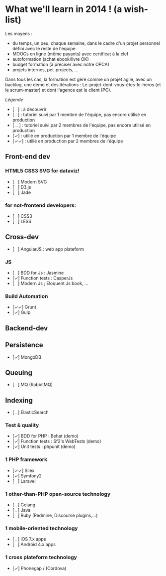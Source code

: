 # What we'll learn in 2014 ! (a wish-list)

Les moyens :

- du temps, un peu, chaque semaine, dans le cadre d'un projet personnel défini avec le reste de l'équipe
- MOOCs en ligne (même payants) avec certificat à la clef
- autoformation (achat ebook/livre OK)
- budget formation (à préciser avec notre OPCA)
- projets internes, pet-projects, ...

Dans tous les cas, la formation est géré comme un projet agile, avec un backlog, une démo et des itérations : Le-projet-dont-vous-êtes-le-heros (et le scrum-master) et dont l'agence est le client (PO).


*Légende*
- [&nbsp;&nbsp;&nbsp;] : à découvrir
- [&nbsp;.&nbsp;] : tutoriel suivi par 1 membre de l'équipe, pas encore utilisé en production
- [&nbsp;..&nbsp;] : tutoriel suivi par 2 membres de l'équipe, pas encore utilisé en production
- [✓] : utilié en production par 1 membre de l'équipe
- [✓✓] : utilié en production par 2 membres de l'équipe


## Front-end dev

### HTML5 CSS3 SVG for dataviz!

- [&nbsp;&nbsp;&nbsp;] Modern SVG
- [&nbsp;&nbsp;&nbsp;] D3.js
- [&nbsp;&nbsp;&nbsp;] Jade

### for not-frontend developers:

- [&nbsp;&nbsp;&nbsp;] CSS3
- [&nbsp;&nbsp;&nbsp;] LESS

## Cross-dev

- [&nbsp;&nbsp;&nbsp;] AngularJS : web app plateform

### JS

- [&nbsp;&nbsp;&nbsp;] BDD for Js : Jasmine
- [✓] Function tests : CasperJs
- [&nbsp;&nbsp;&nbsp;] Modern Js ; Eloquent Js book, ...

### Build Automation

- [✓✓] Grunt
- [✓] Gulp

## Backend-dev

## Persistence

- [✓] MongoDB

## Queuing

- [&nbsp;&nbsp;&nbsp;] MQ (RabbitMQ)

## Indexing

- [&nbsp;.&nbsp;] ElasticSearch

### Test & quality

- [✓] BDD for PHP : Behat (demo)
- [✓] Function tests : Sf2's WebTests (demo)
- [✓] Unit tests : phpunit (demo)


### 1 PHP framework

- [✓✓] Silex
- [✓] Symfony2
- [&nbsp;&nbsp;&nbsp;] Laravel

### 1 other-than-PHP open-source technology

- [&nbsp;.&nbsp;] Golang
- [&nbsp;.&nbsp;] Java
- [&nbsp;&nbsp;&nbsp;] Ruby (Redmine, Discourse plugins,...)

### 1 mobile-oriented technology

- [&nbsp;.&nbsp;] iOS 7.x apps
- [&nbsp;&nbsp;&nbsp;] Android 4.x apps

### 1 cross plateform technology

- [✓]  Phonegap / (Cordova)
